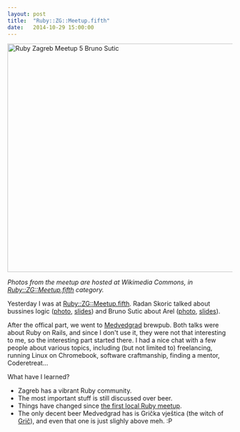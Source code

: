 ```yaml
---
layout: post
title:  "Ruby::ZG::Meetup.fifth"
date:   2014-10-29 15:00:00
---
```


<a title="By Zeljko.filipin (Own work) [CC-BY-SA-4.0 (http://creativecommons.org/licenses/by-sa/4.0)], via Wikimedia Commons" href="https://commons.wikimedia.org/wiki/File%3ARuby_Zagreb_Meetup_5_Bruno_Sutic.jpg"><img width="512" alt="Ruby Zagreb Meetup 5 Bruno Sutic" src="//upload.wikimedia.org/wikipedia/commons/thumb/8/8a/Ruby_Zagreb_Meetup_5_Bruno_Sutic.jpg/512px-Ruby_Zagreb_Meetup_5_Bruno_Sutic.jpg"/></a>

*Photos from the meetup are hosted at Wikimedia Commons, in [Ruby::ZG::Meetup.fifth](https://commons.wikimedia.org/wiki/Category:Ruby_ZG_Meetup_fifth) category.*

Yesterday I was at [Ruby::ZG::Meetup.fifth](http://www.meetup.com/rubyzg/events/212405822/). Radan Skoric talked about bussines logic ([photo](https://commons.wikimedia.org/wiki/File:Ruby_Zagreb_Meetup_5_Radan_Skoric.jpg), [slides](http://radanskoric.github.io/ror_business_logic_presentation/#/)) and Bruno Sutic about Arel ([photo](https://commons.wikimedia.org/wiki/File:Ruby_Zagreb_Meetup_5_Bruno_Sutic.jpg), [slides](https://speakerdeck.com/brunosutic/introduction-to-arel)).

After the offical part, we went to [Medvedgrad](http://pivnica-medvedgrad.hr/) brewpub. Both talks were about Ruby on Rails, and since I don't use it, they were not that interesting to me, so the interesting part started there. I had a nice chat with a few people about various topics, including (but not limited to) freelancing, running Linux on Chromebook, software craftmanship, finding a mentor, Coderetreat...

What have I learned?

- Zagreb has a vibrant Ruby community.
- The most important stuff is still discussed over beer.
- Things have changed since [the first local Ruby meetup](http://zeljkofilipin.com/ruby-on-beers/).
- The only decent beer Medvedgrad has is Grička vještica (the witch of [Grič](https://en.wikipedia.org/wiki/Gradec,_Zagreb)), and even that one is just slighly above meh. :P
